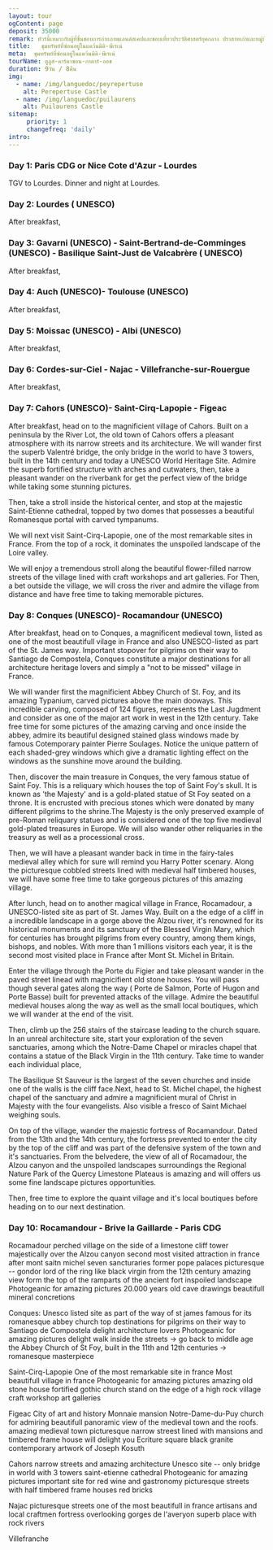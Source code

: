 ```yaml
---
layout: tour
ogContent: page
deposit: 35000
remark: ทัวร์นี้เหมาะกับผู้ที่ชื่นชอบการถ่ายภาพแลนด์สเคปและชอบเที่ยวประวัติศาสตร์ยุคกลาง ปราสาทเก่าและหมู่บ้านโบราณ
title:   ขุมทรัพย์ที่ซ่อนอยู่ในแคว้นมิดิ-พีเรเน่
meta:  ขุมทรัพย์ที่ซ่อนอยู่ในแคว้นมิดิ-พีเรเน่
tourName: ตูลูส-คาร์คาซอน-กาตาร์-ออช
duration: 9วัน / 8คืน
img: 
  - name: /img/languedoc/peyrepertuse
    alt: Perepertuse Castle
  - name: /img/languedoc/puilaurens
    alt: Puilaurens Castle
sitemap:
     priority: 1
     changefreq: 'daily'    
intro: 
---
```


### Day 1: Paris CDG or Nice Cote d'Azur - Lourdes
TGV to Lourdes. Dinner and night at Lourdes.

### Day 2: Lourdes ( UNESCO)
After breakfast, 
### Day 3:  Gavarni (UNESCO) - Saint-Bertrand-de-Comminges (UNESCO) -  Basilique Saint-Just de Valcabrère ( UNESCO)
After breakfast, 
### Day 4: Auch (UNESCO)- Toulouse (UNESCO)
After breakfast, 
### Day 5: Moissac (UNESCO) - Albi (UNESCO)
After breakfast,  
### Day 6: Cordes-sur-Ciel - Najac - Villefranche-sur-Rouergue 
After breakfast, 
### Day 7: Cahors (UNESCO)-  Saint-Cirq-Lapopie - Figeac
After breakfast, head on to the magnificient village of Cahors. Built on a peninsula by the River Lot, the old town of Cahors offers a pleasant atmosphere with its narrow streets and its architecture.  We will wander first the superb Valentré bridge, the only bridge in the world to have 3 towers, built in the 14th century and today a UNESCO World Heritage Site. Admire the superb fortified structure with arches and cutwaters, then, take a pleasant wander on the riverbank  for get the perfect view of the bridge while taking some stunning pictures.

Then, take a stroll inside the historical center, and stop at the majestic Saint-Etienne cathedral, topped by two domes that possesses a beautiful Romanesque portal with carved tympanums. 



We will next visit Saint-Cirq-Lapopie, one of the most remarkable sites in France. From the top of a rock, it dominates the unspoiled landscape of the Loire valley.

We will enjoy a tremendous stroll along the beautiful flower-filled narrow streets of the village lined with craft workshops and art galleries. 
For 
Then, a bet outside the village, we will cross the river and admire the village from distance and have free time to taking memorable pictures.




### Day 8: Conques (UNESCO)- Rocamandour (UNESCO)
After breakfast, head on to Conques, a magnificent medieval town, listed as one of the most beautifull vilage in France and also UNESCO-listed as part of the St. James way. Important stopover for pilgrims on their way to Santiago de Compostela, Conques constitute a major destinations for all architecture heritage lovers and simply a "not to be missed" village in France.

We will wander first the magnificient Abbey Church of St. Foy, and its amazing Typanium, carved pictures above the main dooways. This incredible carving, composed of 124 figures, represents the Last Jugdment and consider as one of the major art work in west in the 12th century. Take free time for some pictures of the amazing carving and once inside the abbey, admire its beautiful designed stained glass windows made by famous Cotemporary  painter Pierre Soulages. Notice the unique pattern of each shaded-grey windows  which give a dramatic lighting effect on the windows as the sunshine move around the building. 

Then, discover the main treasure in Conques, the very famous statue of Saint Foy.  This is a reliquary which houses the top of Saint Foy's skull. It is known as 'the Majesty' and is a gold-plated statue of St Foy seated on a throne. It is encrusted with precious stones which were donated by many different pilgrims to the shrine.The Majesty is the only preserved example of pre-Roman reliquary statues and is considered one of the top five medieval gold-plated treasures in Europe.
We will also wander other reliquaries in the treasury as well as a processional cross.

Then, we will have a pleasant wander back in time in the fairy-tales medieval alley which for sure will remind you Harry Potter scenary. Along the picturesque cobbled streets lined with medieval half timbered houses,  we will have some free time to take gorgeous pictures of this amazing village.

After lunch, head on to another magical village in France, Rocamadour, a UNESCO-listed site as part of St. James Way. Built on a the edge of a cliff  in a incredible landscape in a gorge above the Alzou river, it's renowned for its historical monuments and its sanctuary of the Blessed Virgin Mary, which for centuries has brought pilgrims from every country, among them kings, bishops, and nobles. With more than 1 millions visitors each year, it is the second most visited place in France after Mont St. Michel in Britain.  

Enter the village through the Porte du Figier and take pleasant wander in the paved street linead with magnicifient old stone houses. You will pass though several gates along the way ( Porte de Salmon, Porte of Hugon and Porte Basse) built for prevented attacks of the village. Admire the beautiful medieval houses along the way as well as the small local boutiques, which we will wander at the end of the visit.

Then, climb up the 256 stairs of the staircase leading to the church square. In an unreal architecture site,  start your exploration of the seven sanctuaries, among which the Notre-Dame Chapel or miracles chapel that contains a statue of the Black Virgin in the 11th century. Take time to wander each individual place, 

The Basilique St Sauveur is the largest of the seven churches and inside one of the walls is the cliff face.Next, head to St. Michel chapel, the highest chapel of the sanctuary and admire a magnificient mural of Christ in Majesty with the four evangelists. Also visible a fresco of Saint Michael weighing souls.


On top of the village,  wander the majestic fortress of Rocamandour. Dated from the 13th and the 14th century, the fortress prevented to enter the city by the top of the cliff and was part of the defensive system of the town and it's sanctuaries. From the belvedere,  the view of all of Rocamadour, the Alzou canyon and the unspoiled landscapes surroundings the Regional Nature Park of the Quercy Limestone Plateaus is amazing and will offers us some fine landscape pictures opportunities. 

Then, free time to explore the quaint village and it's local boutiques before heading on to our next destination.

### Day 10: Rocamandour - Brive la Gaillarde - Paris CDG 

Rocamadour
 perched village on the side of a limestone cliff 
 tower majestically over the Alzou canyon
 second most visited attraction in france after mont saitn michel
 seven sancturaries
 former pope palaces
 picturesque -- gondor lord of the ring like 
 black virgin from the 12th century
 amazing view form the top of the ramparts of the ancient fort
 inspoiled landscape
 Photogeanic for amazing pictures
 20.000 years old cave drawings
 beautifull mineral concretions

Conques: 
  Unesco listed site as part of the way of st james
  famous for its romanesque abbey church
  top destinations for pilgrims on their way to Santiago de Compostela
  delight architecture lovers
    Photogeanic for amazing pictures
  delight walk inside the streets -> go back to middle age
  the Abbey Church of St Foy, built in the 11th and 12th centuries -> romanesque masterpiece 

  Saint-Cirq-Lapopie
  One of the most remarkable site in france
  Most beautifull village in france
  Photogeanic for amazing pictures
  amazing old stone house
  fortified gothic church
  stand on the edge of a high rock
  village craft workshop art galleries

  Figeac
    City of art and history
    Monnaie mansion
    Notre-Dame-du-Puy church for admiring beautifull panoramic view of the medieval town and the roofs.
    amazing medieval town
    picturesque narrow streest lined with mansions and timbered frame house will delight you
    Ecriture square black granite contemporary artwork of Joseph Kosuth

Cahors
  narrow streets and amazing architecture
  Unesco site -- only bridge in world with 3 towers
  saint-etienne cathedral
    Photogeanic for amazing pictures
  important site for red wine and gastronomy
  picturesque streets with half timbered frame houses red bricks

Najac
picturesque streets
one of the most beautifull in france
artisans and local craftmen
fortress overlooking gorges de l'averyon
superb place with rock rivers


Villefranche  